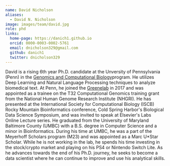 ```yaml
---
name: David Nicholson
aliases:
  - David N. Nicholson
image: images/team/david.jpg
role: phd
links:
  home-page: https://danich1.github.io
  orcid: 0000-0003-0002-5761
  email: dnicholson329@gmail.com
  github: danich1
  twitter: dnicholson329
---
```


David is a rising 6th year Ph.D. candidate at the Unversity of Pennsylvania (Penn) in the <a href="https://www.med.upenn.edu/gcb/">Genomics and Computational Biology</a>program. 
He utilizes Deep Learning and Natural Language Processing techniques to analyze biomedical text.
At Penn, he joined the <a href="https://greenelab.com">Greenelab</a> in 2017 and was appointed as a trainee on the T32 Computational Genomics training grant from the National Human Genome Research Institute (NHGRI).
He has presented at the International Society for Computational Biology (ISCB) Rocky Mountain Bioinformatics  conference, Cold Spring Harbor's Biological Data Science Symposium, and was invited to speak at Elsevier's Labs Online Lecture series. 
He graduated from the University of Maryland Baltimore County (UMBC) with a B.S. degree in Computer Science and a minor in Bioinformatics. 
During his time at UMBC, he was a part of the Meyerhoff Scholars program (M23) and was appointed as a Marc U*Star Scholar.
While he is not working in the lab, he spends his time investing in the stock/crypto market and playing on his PS4 or Nintendo Switch Lite.
As he advances towards the end of his Ph.D. journey, he seeks to become a data scientist where he can continue to improve and use his analytical skills.  
